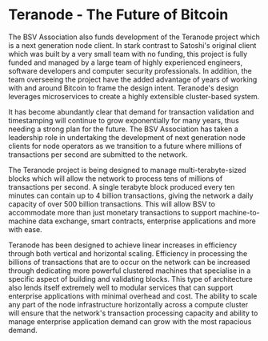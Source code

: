 # Teranode - The Future of Bitcoin

The BSV Association also funds development of the Teranode project which is a next generation node client. In stark contrast to Satoshi's original client which was built by a very small team with no funding, this project is fully funded and managed by a large team of highly experienced engineers, software developers and computer security professionals. In addition, the team overseeing the project have the added advantage of years of working with and around Bitcoin to frame the design intent. Teranode's design leverages microservices to create a highly extensible cluster-based system.

It has become abundantly clear that demand for transaction validation and timestamping will continue to grow exponentially for many years, thus needing a strong plan for the future. The BSV Association has taken a leadership role in undertaking the development of next generation node clients for node operators as we transition to a future where millions of transactions per second are submitted to the network.

The Teranode project is being designed to manage multi-terabyte-sized blocks which will allow the network to process tens of millions of transactions per second. A single terabyte block produced every ten minutes can contain up to 4 billion transactions, giving the network a daily capacity of over 500 billion transactions. This will allow BSV to accommodate more than just monetary transactions to support machine-to-machine data exchange, smart contracts, enterprise applications and more with ease.

Teranode has been designed to achieve linear increases in efficiency through both vertical and horizontal scaling. Efficiency in processing the billions of transactions that are to occur on the network can be increased through dedicating more powerful clustered machines that specialise in a specific aspect of building and validating blocks. This type of architecture also lends itself extremely well to modular services that can support enterprise applications with minimal overhead and cost. The ability to scale any part of the node infrastructure horizontally across a compute cluster will ensure that the network's transaction processing capacity and ability to manage enterprise application demand can grow with the most rapacious demand.
